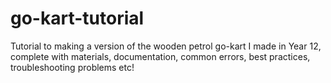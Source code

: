 # go-kart-tutorial
Tutorial to making a version of the wooden petrol go-kart I made in Year 12, complete with materials, documentation, common errors, best practices, troubleshooting problems etc!
